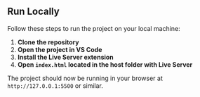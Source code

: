 ## Run Locally

Follow these steps to run the project on your local machine:

1. **Clone the repository**
2. **Open the project in VS Code**
3. **Install the Live Server extension**
4. **Open `index.html` located in the host folder with Live Server**
   
The project should now be running in your browser at `http://127.0.0.1:5500` or similar.

